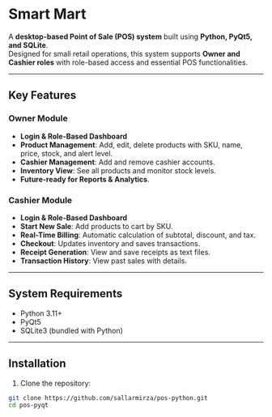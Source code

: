 # Smart Mart

A **desktop-based Point of Sale (POS) system** built using **Python, PyQt5, and SQLite**.  
Designed for small retail operations, this system supports **Owner and Cashier roles** with role-based access and essential POS functionalities.

---

## **Key Features**

### Owner Module
- **Login & Role-Based Dashboard**  
- **Product Management**: Add, edit, delete products with SKU, name, price, stock, and alert level.  
- **Cashier Management**: Add and remove cashier accounts.  
- **Inventory View**: See all products and monitor stock levels.  
- **Future-ready for Reports & Analytics**.

### Cashier Module
- **Login & Role-Based Dashboard**  
- **Start New Sale**: Add products to cart by SKU.  
- **Real-Time Billing**: Automatic calculation of subtotal, discount, and tax.  
- **Checkout**: Updates inventory and saves transactions.  
- **Receipt Generation**: View and save receipts as text files.  
- **Transaction History**: View past sales with details.

---

## **System Requirements**
- Python 3.11+  
- PyQt5  
- SQLite3 (bundled with Python)  

---

## **Installation**
1. Clone the repository:  
```bash
git clone https://github.com/sallarmirza/pos-python.git
cd pos-pyqt
